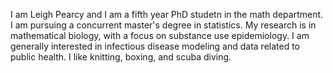 I am Leigh Pearcy and I am a fifth year PhD studetn in the math department. I am pursuing a concurrent master's degree in statistics. My research is in mathematical biology, with a focus on substance use epidemiology. I am generally interested in infectious disease modeling and data related to public health. I like knitting, boxing, and scuba diving.